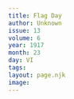 ```yaml
---
title: Flag Day
author: Unknown
issue: 13
volume: 6
year: 1917
month: 23
day: VI
tags:
layout: page.njk
image:
---
```


